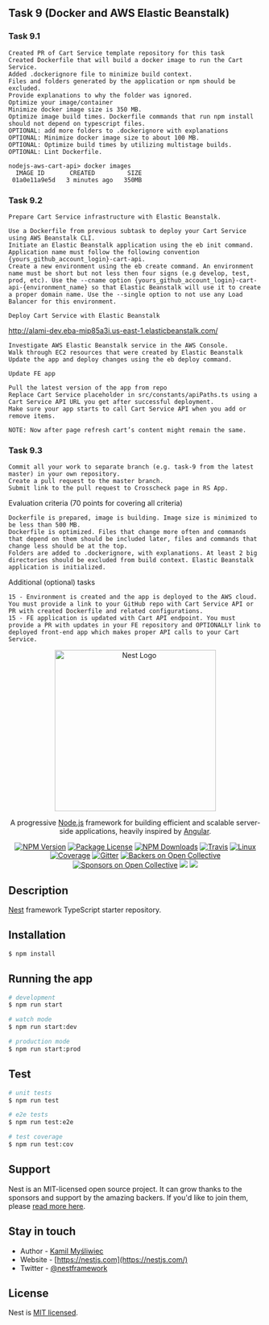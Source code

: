 ## Task 9 (Docker and AWS Elastic Beanstalk)

### Task 9.1

    Created PR of Cart Service template repository for this task
    Created Dockerfile that will build a docker image to run the Cart Service.
    Added .dockerignore file to minimize build context.
    Files and folders generated by the application or npm should be excluded.
    Provide explanations to why the folder was ignored.
    Optimize your image/container
    Minimize docker image size is 350 MB.
    Optimize image build times. Dockerfile commands that run npm install should not depend on typescript files.
    OPTIONAL: add more folders to .dockerignore with explanations
    OPTIONAL: Minimize docker image size to about 100 MB.
    OPTIONAL: Optimize build times by utilizing multistage builds.
    OPTIONAL: Lint Dockerfile.

    nodejs-aws-cart-api> docker images
      IMAGE ID       CREATED         SIZE
     01a0e11a9e5d   3 minutes ago   350MB

### Task 9.2

    Prepare Cart Service infrastructure with Elastic Beanstalk.

    Use a Dockerfile from previous subtask to deploy your Cart Service using AWS Beanstalk CLI.
    Initiate an Elastic Beanstalk application using the eb init command. Application name must follow the following convention {yours_github_account_login}-cart-api.
    Create a new environment using the eb create command. An environment name must be short but not less then four signs (e.g develop, test, prod, etc). Use the --cname option {yours_github_account_login}-cart-api-{environment_name} so that Elastic Beanstalk will use it to create a proper domain name. Use the --single option to not use any Load Balancer for this environment.

    Deploy Cart Service with Elastic Beanstalk
http://alami-dev.eba-mip85a3i.us-east-1.elasticbeanstalk.com/

    Investigate AWS Elastic Beanstalk service in the AWS Console.
    Walk through EC2 resources that were created by Elastic Beanstalk
    Update the app and deploy changes using the eb deploy command.

    Update FE app

    Pull the latest version of the app from repo
    Replace Cart Service placeholder in src/constants/apiPaths.ts using a Cart Service API URL you get after successful deployment.
    Make sure your app starts to call Cart Service API when you add or remove items.

    NOTE: Now after page refresh cart’s content might remain the same.

### Task 9.3

    Commit all your work to separate branch (e.g. task-9 from the latest master) in your own repository.
    Create a pull request to the master branch.
    Submit link to the pull request to Crosscheck page in RS App.

Evaluation criteria (70 points for covering all criteria)

    Dockerfile is prepared, image is building. Image size is minimized to be less than 500 MB.
    Dockerfile is optimized. Files that change more often and commands that depend on them should be included later, files and commands that change less should be at the top.
    Folders are added to .dockerignore, with explanations. At least 2 big directories should be excluded from build context. Elastic Beanstalk application is initialized.

Additional (optional) tasks

    15 - Environment is created and the app is deployed to the AWS cloud. You must provide a link to your GitHub repo with Cart Service API or PR with created Dockerfile and related configurations.
    15 - FE application is updated with Cart API endpoint. You must provide a PR with updates in your FE repository and OPTIONALLY link to deployed front-end app which makes proper API calls to your Cart Service.


<p align="center">
  <a href="http://nestjs.com/" target="blank"><img src="https://nestjs.com/img/logo_text.svg" width="320" alt="Nest Logo" /></a>
</p>

[travis-image]: https://api.travis-ci.org/nestjs/nest.svg?branch=master
[travis-url]: https://travis-ci.org/nestjs/nest
[linux-image]: https://img.shields.io/travis/nestjs/nest/master.svg?label=linux
[linux-url]: https://travis-ci.org/nestjs/nest
  
  <p align="center">A progressive <a href="http://nodejs.org" target="blank">Node.js</a> framework for building efficient and scalable server-side applications, heavily inspired by <a href="https://angular.io" target="blank">Angular</a>.</p>
    <p align="center">
<a href="https://www.npmjs.com/~nestjscore"><img src="https://img.shields.io/npm/v/@nestjs/core.svg" alt="NPM Version" /></a>
<a href="https://www.npmjs.com/~nestjscore"><img src="https://img.shields.io/npm/l/@nestjs/core.svg" alt="Package License" /></a>
<a href="https://www.npmjs.com/~nestjscore"><img src="https://img.shields.io/npm/dm/@nestjs/core.svg" alt="NPM Downloads" /></a>
<a href="https://travis-ci.org/nestjs/nest"><img src="https://api.travis-ci.org/nestjs/nest.svg?branch=master" alt="Travis" /></a>
<a href="https://travis-ci.org/nestjs/nest"><img src="https://img.shields.io/travis/nestjs/nest/master.svg?label=linux" alt="Linux" /></a>
<a href="https://coveralls.io/github/nestjs/nest?branch=master"><img src="https://coveralls.io/repos/github/nestjs/nest/badge.svg?branch=master#5" alt="Coverage" /></a>
<a href="https://gitter.im/nestjs/nestjs?utm_source=badge&utm_medium=badge&utm_campaign=pr-badge&utm_content=body_badge"><img src="https://badges.gitter.im/nestjs/nestjs.svg" alt="Gitter" /></a>
<a href="https://opencollective.com/nest#backer"><img src="https://opencollective.com/nest/backers/badge.svg" alt="Backers on Open Collective" /></a>
<a href="https://opencollective.com/nest#sponsor"><img src="https://opencollective.com/nest/sponsors/badge.svg" alt="Sponsors on Open Collective" /></a>
  <a href="https://paypal.me/kamilmysliwiec"><img src="https://img.shields.io/badge/Donate-PayPal-dc3d53.svg"/></a>
  <a href="https://twitter.com/nestframework"><img src="https://img.shields.io/twitter/follow/nestframework.svg?style=social&label=Follow"></a>
</p>
  <!--[![Backers on Open Collective](https://opencollective.com/nest/backers/badge.svg)](https://opencollective.com/nest#backer)
  [![Sponsors on Open Collective](https://opencollective.com/nest/sponsors/badge.svg)](https://opencollective.com/nest#sponsor)-->

## Description

[Nest](https://github.com/nestjs/nest) framework TypeScript starter repository.

## Installation

```bash
$ npm install
```

## Running the app

```bash
# development
$ npm run start

# watch mode
$ npm run start:dev

# production mode
$ npm run start:prod
```

## Test

```bash
# unit tests
$ npm run test

# e2e tests
$ npm run test:e2e

# test coverage
$ npm run test:cov
```

## Support

Nest is an MIT-licensed open source project. It can grow thanks to the sponsors and support by the amazing backers. If you'd like to join them, please [read more here](https://docs.nestjs.com/support).

## Stay in touch

- Author - [Kamil Myśliwiec](https://kamilmysliwiec.com)
- Website - [https://nestjs.com](https://nestjs.com/)
- Twitter - [@nestframework](https://twitter.com/nestframework)

## License

  Nest is [MIT licensed](LICENSE).
